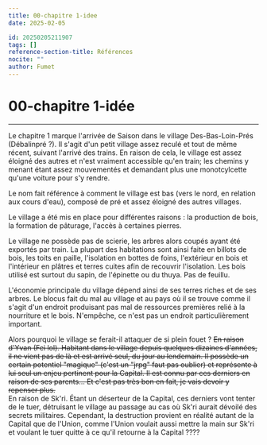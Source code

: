 ```yaml
---
title: 00-chapitre 1-idee
date: 2025-02-05

id: 20250205211907
tags: []
reference-section-title: Références
nocite: ""
author: Fumet
---
```

# 00-chapitre 1-idée
---
Le chapitre 1 marque l'arrivée de Saison dans le village Des-Bas-Loin-Prés (Débalinpré ?). Il s'agit d'un petit village assez reculé et tout de même récent, suivant l'arrivé des trains. En raison de cela, le village est assez éloigné des autres et n'est vraiment accessible qu'en train; les chemins y menant étant assez mouvementés et demandant plus une monotcylcette qu'une voiture pour s'y rendre.

Le nom fait référence à comment le village est bas (vers le nord, en relation aux cours d'eau), composé de pré et assez éloigné des autres villages.

Le village a été mis en place pour différentes raisons : la production de bois, la formation de pâturage, l'accès à certaines pierres.

Le village ne possède pas de scierie, les arbres alors coupés ayant été exportés par train. La plupart des habitations sont ainsi faite en billots de bois, les toits en paille, l'isolation en bottes de foins, l'extérieur en bois et l'intérieur en plâtres et terres cuites afin de recouvrir l'isolation. Les bois utilisé est surtout du sapin, de l'épinette ou du thuya. Pas de feuillu.

L'économie principale du village dépend ainsi de ses terres riches et de ses arbres. Le blocus fait du mal au village et au pays où il se trouve comme il s'agit d'un endroit produisant pas mal de ressources premières relié à la nourriture et le bois. N'empêche, ce n'est pas un endroit particulièrement important.

Alors pourquoi le village se ferait-il attaquer de si plein fouet ? ~~En raison d'Yvan (Fei lol). Habitant dans le village depuis quelques dizaines d'années, il ne vient pas de là et est arrivé seul, du jour au lendemain. Il possède un certain potentiel "magique" (c'est un "jrpg" faut pas oublier) et représente à lui seul un enjeu pertinent pour la Capital. Il est connu par ces derniers en raison de ses parents... Et c'est pas très bon en fait, je vais devoir y repenser plus.~~  
En raison de Sk'ri. Étant un déserteur de la Capital, ces derniers vont tenter de le tuer, détruisant le village au passage au cas où Sk'ri aurait dévoilé des secrets militaires. Cependant, la destruction provient en réalité autant de la Capital que de l'Union, comme l'Union voulait aussi mettre la main sur Sk'ri et voulant le tuer quitte à ce qu'il retourne à la Capital ????
